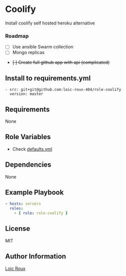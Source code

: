# Coolify

Install coolify self hosted heroku alternative

### Roadmap

- [ ] Use ansible Swarm collection
- [ ] Mongo replicas
- ~~[ ] Create full github app with api (complicated)~~

## Install to requirements.yml

```
- src: git+git@github.com:loic-roux-404/role-coolify
  version: master
```

## Requirements

None

## Role Variables

- Check [defaults.yml](./defaults/main.yml)

## Dependencies

None

## Example Playbook

```yaml
- hosts: servers
  roles:
    - { role: role-coolify }
```

## License

MIT

## Author Information

[Loic Roux](github.com/loic-roux-404)
